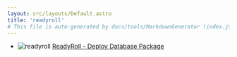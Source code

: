 ```yaml
---
layout: src/layouts/Default.astro
title: 'readyroll'
# This file is auto-generated by docs/tools/MarkdownGenerator (index.js)
---
```


<ul>

<li>

![readyroll](https://i.octopus.com/library/step-templates/readyroll.png) [ReadyRoll - Deploy Database Package](/readyroll/readyroll-deploy-database-package/)

</li>
        
</ul>
